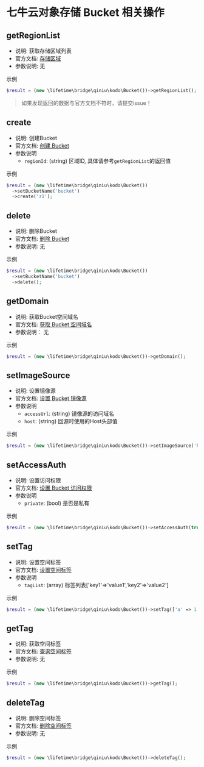 # 七牛云对象存储 Bucket 相关操作

## getRegionList
- 说明: 获取存储区域列表
- 官方文档: [存储区域](https://developer.qiniu.com/kodo/1671/region-endpoint-fq)
- 参数说明: 无

示例
~~~php
$result = (new \lifetime\bridge\qiniu\kodo\Bucket())->getRegionList();
~~~

> 如果发现返回的数据与官方文档不符时，请提交issue！

## create
- 说明: 创建Bucket
- 官方文档: [创建 Bucket](https://developer.qiniu.com/kodo/1382/mkbucketv3)
- 参数说明
  + `regionId`: (string) 区域ID, 具体请参考`getRegionList`的返回值

示例
~~~php
$result = (new \lifetime\bridge\qiniu\kodo\Bucket())
  ->setBucketName('bucket')
  ->create('z1');
~~~

## delete
- 说明: 删除Bucket
- 官方文档: [删除 Bucket](https://developer.qiniu.com/kodo/1601/drop-bucket)
- 参数说明: 无

示例
~~~php
$result = (new \lifetime\bridge\qiniu\kodo\Bucket())
  ->setBucketName('bucket')
  ->delete();
~~~

## getDomain
- 说明: 获取Bucket空间域名
- 官方文档: [获取 Bucket 空间域名](https://developer.qiniu.com/kodo/3949/get-the-bucket-space-domain)
- 参数说明： 无

示例
~~~php
$result = (new \lifetime\bridge\qiniu\kodo\Bucket())->getDomain();
~~~

## setImageSource
- 说明: 设置镜像源
- 官方文档: [设置 Bucket 镜像源](https://developer.qiniu.com/kodo/3966/bucket-image-source)
- 参数说明
  + `accessUrl`: (string) 镜像源的访问域名
  + `host`: (string) 回源时使用的Host头部值

示例
~~~php
$result = (new \lifetime\bridge\qiniu\kodo\Bucket())->setImageSource('http://xxx.com');
~~~

## setAccessAuth
- 说明: 设置访问权限
- 官方文档: [设置 Bucket 访问权限](https://developer.qiniu.com/kodo/3946/set-bucket-private)
- 参数说明
  + `private`: (bool) 是否是私有

示例
~~~php
$result = (new \lifetime\bridge\qiniu\kodo\Bucket())->setAccessAuth(true);
~~~

## setTag
- 说明: 设置空间标签
- 官方文档: [设置空间标签](https://developer.qiniu.com/kodo/6314/put-bucket-tagging)
- 参数说明
  + `tagList`: (array) 标签列表['key1'=>'value1','key2'=>'value2']

示例
~~~php
$result = (new \lifetime\bridge\qiniu\kodo\Bucket())->setTag(['a' => 1, 'b' => 2]);
~~~

## getTag
- 说明: 获取空间标签
- 官方文档: [查询空间标签](https://developer.qiniu.com/kodo/6315/get-bucket-tagging)
- 参数说明: 无

示例
~~~php
$result = (new \lifetime\bridge\qiniu\kodo\Bucket())->getTag();
~~~

## deleteTag
- 说明: 删除空间标签
- 官方文档: [删除空间标签](https://developer.qiniu.com/kodo/6316/delete-bucket-tagging)
- 参数说明: 无

示例
~~~php
$result = (new \lifetime\bridge\qiniu\kodo\Bucket())->deleteTag();
~~~
